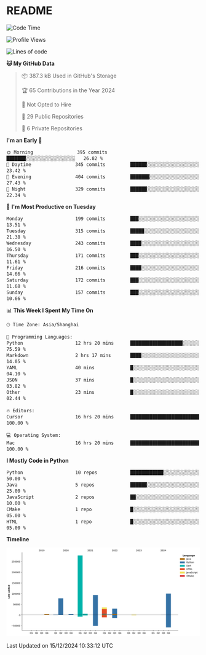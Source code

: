 # README

<!--START_SECTION:waka-->
![Code Time](http://img.shields.io/badge/Code%20Time-1%2C105%20hrs%2059%20mins-blue)

![Profile Views](http://img.shields.io/badge/Profile%20Views-30-blue)

![Lines of code](https://img.shields.io/badge/From%20Hello%20World%20I%27ve%20Written-631.0%20thousand%20lines%20of%20code-blue)

**🐱 My GitHub Data** 

> 📦 387.3 kB Used in GitHub's Storage 
 > 
> 🏆 65 Contributions in the Year 2024
 > 
> 🚫 Not Opted to Hire
 > 
> 📜 29 Public Repositories 
 > 
> 🔑 6 Private Repositories 
 > 
**I'm an Early 🐤** 

```text
🌞 Morning                395 commits         ███████░░░░░░░░░░░░░░░░░░   26.82 % 
🌆 Daytime                345 commits         ██████░░░░░░░░░░░░░░░░░░░   23.42 % 
🌃 Evening                404 commits         ███████░░░░░░░░░░░░░░░░░░   27.43 % 
🌙 Night                  329 commits         ██████░░░░░░░░░░░░░░░░░░░   22.34 % 
```
📅 **I'm Most Productive on Tuesday** 

```text
Monday                   199 commits         ███░░░░░░░░░░░░░░░░░░░░░░   13.51 % 
Tuesday                  315 commits         █████░░░░░░░░░░░░░░░░░░░░   21.38 % 
Wednesday                243 commits         ████░░░░░░░░░░░░░░░░░░░░░   16.50 % 
Thursday                 171 commits         ███░░░░░░░░░░░░░░░░░░░░░░   11.61 % 
Friday                   216 commits         ████░░░░░░░░░░░░░░░░░░░░░   14.66 % 
Saturday                 172 commits         ███░░░░░░░░░░░░░░░░░░░░░░   11.68 % 
Sunday                   157 commits         ███░░░░░░░░░░░░░░░░░░░░░░   10.66 % 
```


📊 **This Week I Spent My Time On** 

```text
🕑︎ Time Zone: Asia/Shanghai

💬 Programming Languages: 
Python                   12 hrs 20 mins      ███████████████████░░░░░░   75.59 % 
Markdown                 2 hrs 17 mins       ████░░░░░░░░░░░░░░░░░░░░░   14.05 % 
YAML                     40 mins             █░░░░░░░░░░░░░░░░░░░░░░░░   04.10 % 
JSON                     37 mins             █░░░░░░░░░░░░░░░░░░░░░░░░   03.82 % 
Other                    23 mins             █░░░░░░░░░░░░░░░░░░░░░░░░   02.44 % 

🔥 Editors: 
Cursor                   16 hrs 20 mins      █████████████████████████   100.00 % 

💻 Operating System: 
Mac                      16 hrs 20 mins      █████████████████████████   100.00 % 
```

**I Mostly Code in Python** 

```text
Python                   10 repos            ████████████░░░░░░░░░░░░░   50.00 % 
Java                     5 repos             ██████░░░░░░░░░░░░░░░░░░░   25.00 % 
JavaScript               2 repos             ██░░░░░░░░░░░░░░░░░░░░░░░   10.00 % 
CMake                    1 repo              █░░░░░░░░░░░░░░░░░░░░░░░░   05.00 % 
HTML                     1 repo              █░░░░░░░░░░░░░░░░░░░░░░░░   05.00 % 
```



**Timeline**

![Lines of Code chart](https://raw.githubusercontent.com/XeonHis/XeonHis/main/assets/bar_graph.png)


 Last Updated on 15/12/2024 10:33:12 UTC
<!--END_SECTION:waka-->
